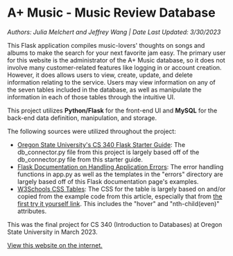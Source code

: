 # A+ Music - Music Review Database
*Authors: Julia Melchert and Jeffrey Wang | Date Last Updated: 3/30/2023*

This Flask application compiles music-lovers' thoughts on songs and albums to make the search for your next favorite jam easy. The primary user for this website is the administrator of the A+ Music database, so it does not involve many customer-related features like logging in or account creation. However, it does allows users to view, create, update, and delete information relating to the service. Users may view information on any of the seven tables included in the database, as well as manipulate the information in each of those tables through the intuitive UI.

This project utilizes **Python/Flask** for the front-end UI and **MySQL** for the back-end data definition, manipulation, and storage.

The following sources were utilized throughout the project:
* [Oregon State University's CS 340 Flask Starter Guide](https://github.com/osu-cs340-ecampus/flask-starter-app): The db_connector.py file from this project is largely based off of the db_connector.py file from this starter guide.
* [Flask Documentation on Handling Application Errors](https://flask.palletsprojects.com/en/2.2.x/errorhandling/): The error handling functions in app.py as well as the templates in the "errors" directory are largely based off of this Flask documentation page's examples.
* [W3Schools CSS Tables](https://www.w3schools.com/css/css_table.asp): The CSS for the table is largely based on and/or copied from the example code from this article, especially that from [the first try it yourself link](https://www.w3schools.com/css/tryit.asp?filename=trycss_table_fancy). This includes the "hover" and "nth-child(even)" attributes.

This was the final project for CS 340 (Introduction to Databases) at Oregon State University in March 2023.

[View this website on the internet.](https://juliamelchert.pythonanywhere.com)
